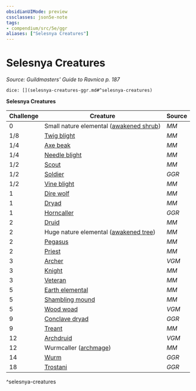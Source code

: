 ```yaml
---
obsidianUIMode: preview
cssclasses: json5e-note
tags:
- compendium/src/5e/ggr
aliases: ["Selesnya Creatures"]
---
```

# Selesnya Creatures
*Source: Guildmasters' Guide to Ravnica p. 187* 

`dice: [](selesnya-creatures-ggr.md#^selesnya-creatures)`

**Selesnya Creatures**

| Challenge | Creature | Source |
|-----------|----------|--------|
| 0 | Small nature elemental ([awakened shrub](z_compendium/bestiary/plant/awakened-shrub.md)) | *MM* |
| 1/8 | [Twig blight](z_compendium/bestiary/plant/twig-blight.md) | *MM* |
| 1/4 | [Axe beak](z_compendium/bestiary/beast/axe-beak.md) | *MM* |
| 1/4 | [Needle blight](z_compendium/bestiary/plant/needle-blight.md) | *MM* |
| 1/2 | [Scout](z_compendium/bestiary/humanoid/scout.md) | *MM* |
| 1/2 | [Soldier](z_compendium/bestiary/humanoid/soldier-ggr.md) | *GGR* |
| 1/2 | [Vine blight](z_compendium/bestiary/plant/vine-blight.md) | *MM* |
| 1 | [Dire wolf](z_compendium/bestiary/beast/dire-wolf.md) | *MM* |
| 1 | [Dryad](z_compendium/bestiary/fey/dryad.md) | *MM* |
| 1 | [Horncaller](z_compendium/bestiary/humanoid/horncaller-ggr.md) | *GGR* |
| 2 | [Druid](z_compendium/bestiary/humanoid/druid.md) | *MM* |
| 2 | Huge nature elemental ([awakened tree](z_compendium/bestiary/plant/awakened-tree.md)) | *MM* |
| 2 | [Pegasus](z_compendium/bestiary/celestial/pegasus.md) | *MM* |
| 2 | [Priest](z_compendium/bestiary/humanoid/priest.md) | *MM* |
| 3 | [Archer](z_compendium/bestiary/humanoid/archer-mpmm.md) | *VGM* |
| 3 | [Knight](z_compendium/bestiary/humanoid/knight.md) | *MM* |
| 3 | [Veteran](z_compendium/bestiary/humanoid/veteran.md) | *MM* |
| 5 | [Earth elemental](z_compendium/bestiary/elemental/earth-elemental.md) | *MM* |
| 5 | [Shambling mound](z_compendium/bestiary/plant/shambling-mound.md) | *MM* |
| 5 | [Wood woad](z_compendium/bestiary/plant/wood-woad-mpmm.md) | *VGM* |
| 9 | [Conclave dryad](z_compendium/bestiary/fey/conclave-dryad-ggr.md) | *GGR* |
| 9 | [Treant](z_compendium/bestiary/plant/treant.md) | *MM* |
| 12 | [Archdruid](z_compendium/bestiary/humanoid/archdruid-mpmm.md) | *VGM* |
| 12 | Wurmcaller ([archmage](z_compendium/bestiary/humanoid/archmage.md)) | *MM* |
| 14 | [Wurm](z_compendium/bestiary/monstrosity/wurm-ggr.md) | *GGR* |
| 18 | [Trostani](z_compendium/bestiary/npc/trostani-ggr.md) | *GGR* |
^selesnya-creatures